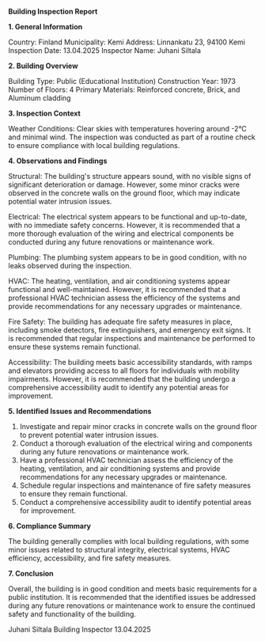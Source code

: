  **Building Inspection Report**

**1. General Information**

Country: Finland
Municipality: Kemi
Address: Linnankatu 23, 94100 Kemi
Inspection Date: 13.04.2025
Inspector Name: Juhani Siltala

**2. Building Overview**

Building Type: Public (Educational Institution)
Construction Year: 1973
Number of Floors: 4
Primary Materials: Reinforced concrete, Brick, and Aluminum cladding

**3. Inspection Context**

Weather Conditions: Clear skies with temperatures hovering around -2°C and minimal wind. The inspection was conducted as part of a routine check to ensure compliance with local building regulations.

**4. Observations and Findings**

Structural: The building's structure appears sound, with no visible signs of significant deterioration or damage. However, some minor cracks were observed in the concrete walls on the ground floor, which may indicate potential water intrusion issues.

Electrical: The electrical system appears to be functional and up-to-date, with no immediate safety concerns. However, it is recommended that a more thorough evaluation of the wiring and electrical components be conducted during any future renovations or maintenance work.

Plumbing: The plumbing system appears to be in good condition, with no leaks observed during the inspection.

HVAC: The heating, ventilation, and air conditioning systems appear functional and well-maintained. However, it is recommended that a professional HVAC technician assess the efficiency of the systems and provide recommendations for any necessary upgrades or maintenance.

Fire Safety: The building has adequate fire safety measures in place, including smoke detectors, fire extinguishers, and emergency exit signs. It is recommended that regular inspections and maintenance be performed to ensure these systems remain functional.

Accessibility: The building meets basic accessibility standards, with ramps and elevators providing access to all floors for individuals with mobility impairments. However, it is recommended that the building undergo a comprehensive accessibility audit to identify any potential areas for improvement.

**5. Identified Issues and Recommendations**

1. Investigate and repair minor cracks in concrete walls on the ground floor to prevent potential water intrusion issues.
2. Conduct a thorough evaluation of the electrical wiring and components during any future renovations or maintenance work.
3. Have a professional HVAC technician assess the efficiency of the heating, ventilation, and air conditioning systems and provide recommendations for any necessary upgrades or maintenance.
4. Schedule regular inspections and maintenance of fire safety measures to ensure they remain functional.
5. Conduct a comprehensive accessibility audit to identify potential areas for improvement.

**6. Compliance Summary**

The building generally complies with local building regulations, with some minor issues related to structural integrity, electrical systems, HVAC efficiency, accessibility, and fire safety measures.

**7. Conclusion**

Overall, the building is in good condition and meets basic requirements for a public institution. It is recommended that the identified issues be addressed during any future renovations or maintenance work to ensure the continued safety and functionality of the building.

Juhani Siltala
Building Inspector
13.04.2025